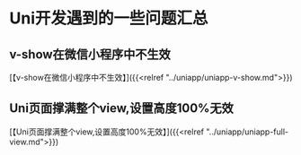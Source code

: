# Uni开发遇到的一些问题汇总

<!--more-->
## v-show在微信小程序中不生效
[【v-show在微信小程序中不生效】]({{<relref "../uniapp/uniapp-v-show.md">}})
## Uni页面撑满整个view,设置高度100%无效
[【Uni页面撑满整个view,设置高度100%无效】]({{<relref "../uniapp/uniapp-full-view.md">}})

